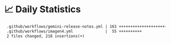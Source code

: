 # 📈 Daily Statistics

```diff
 .github/workflows/gemini-release-notes.yml | 163 +++++++++++++++++++++++++++++
 .github/workflows/imagen4.yml              |  55 ++++++++++
 2 files changed, 218 insertions(+)
```

